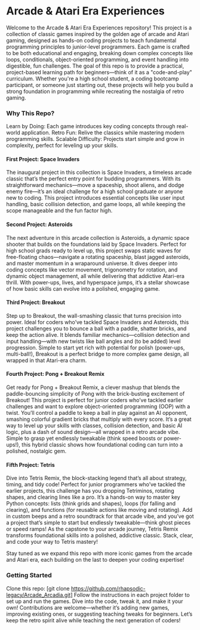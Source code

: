 # Arcade & Atari Era Experiences
 Welcome to the Arcade & Atari Era Experiences repository! This project is a collection of classic games inspired by the golden age of arcade and Atari gaming, designed as hands-on coding projects to teach fundamental programming principles to junior-level programmers. Each game is crafted to be both educational and engaging, breaking down complex concepts like loops, conditionals, object-oriented programming, and event handling into digestible, fun challenges.
The goal of this repo is to provide a practical, project-based learning path for beginners—think of it as a "code-and-play" curriculum. Whether you're a high school student, a coding bootcamp participant, or someone just starting out, these projects will help you build a strong foundation in programming while recreating the nostalgia of retro gaming.

### Why This Repo?
Learn by Doing: Each game introduces key coding concepts through real-world application.
Retro Fun: Relive the classics while mastering modern programming skills.
Scalable Difficulty: Projects start simple and grow in complexity, perfect for leveling up your skills.

#### First Project: Space Invaders
The inaugural project in this collection is Space Invaders, a timeless arcade classic that’s the perfect entry point for budding programmers. With its straightforward mechanics—move a spaceship, shoot aliens, and dodge enemy fire—it’s an ideal challenge for a high school graduate or anyone new to coding. This project introduces essential concepts like user input handling, basic collision detection, and game loops, all while keeping the scope manageable and the fun factor high.

#### Second Project: Asteroids
The next adventure in this arcade collection is Asteroids, a dynamic space shooter that builds on the foundations laid by Space Invaders. Perfect for high school grads ready to level up, this project swaps static waves for free-floating chaos—navigate a rotating spaceship, blast jagged asteroids, and master momentum in a wraparound universe. It dives deeper into coding concepts like vector movement, trigonometry for rotation, and dynamic object management, all while delivering that addictive Atari-era thrill. With power-ups, lives, and hyperspace jumps, it’s a stellar showcase of how basic skills can evolve into a polished, engaging game.

#### Third Project: Breakout
Step up to Breakout, the wall-smashing classic that turns precision into power. Ideal for coders who’ve tackled Space Invaders and Asteroids, this project challenges you to bounce a ball with a paddle, shatter bricks, and keep the action alive. It blends familiar mechanics—collision detection and input handling—with new twists like ball angles and (to be added) level progression. Simple to start yet rich with potential for polish (power-ups, multi-ball!), Breakout is a perfect bridge to more complex game design, all wrapped in that Atari-era charm.

#### Fourth Project: Pong + Breakout Remix
Get ready for Pong + Breakout Remix, a clever mashup that blends the paddle-bouncing simplicity of Pong with the brick-busting excitement of Breakout! This project is perfect for junior coders who’ve tackled earlier challenges and want to explore object-oriented programming (OOP) with a twist. You’ll control a paddle to keep a ball in play against an AI opponent, smashing colorful gradient bricks that multiply with every score. It’s a great way to level up your skills with classes, collision detection, and basic AI logic, plus a dash of sound design—all wrapped in a retro arcade vibe. Simple to grasp yet endlessly tweakable (think speed boosts or power-ups!), this hybrid classic shows how foundational coding can turn into a polished, nostalgic gem.

#### Fifth Project: Tetris 
Dive into Tetris Remix, the block-stacking legend that’s all about strategy, timing, and tidy code! Perfect for junior programmers who’ve tackled the earlier projects, this challenge has you dropping Tetriminos, rotating shapes, and clearing lines like a pro. It’s a hands-on way to master key Python concepts: lists (think grids and shapes), loops (for falling and clearing), and functions (for reusable actions like moving and rotating). Add in custom beeps and a retro soundtrack for that arcade vibe, and you’ve got a project that’s simple to start but endlessly tweakable—think ghost pieces or speed ramps! As the capstone to your arcade journey, Tetris Remix transforms foundational skills into a polished, addictive classic. Stack, clear, and code your way to Tetris mastery!


Stay tuned as we expand this repo with more iconic games from the arcade and Atari era, each building on the last to deepen your coding expertise!

### Getting Started
Clone this repo: [git clone https://github.com/rhapsodic-legacy/Arcade_Arcadia.git]
Follow the instructions in each project folder to set up and run the games.
Dive into the code, tweak it, and make it your own!
Contributions are welcome—whether it’s adding new games, improving existing ones, or suggesting teaching tweaks for beginners. Let’s keep the retro spirit alive while teaching the next generation of coders!
